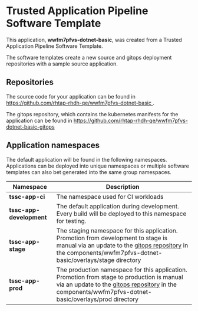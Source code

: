 # Trusted Application Pipeline Software Template

This application, **wwfm7pfvs-dotnet-basic**, was created from a Trusted Application Pipeline Software Template.

The software templates create a new source and gitops deployment repositories with a sample source application. 

## Repositories

The source code for your application can be found in [https://github.com/rhtap-rhdh-qe/wwfm7pfvs-dotnet-basic ](https://github.com/rhtap-rhdh-qe/wwfm7pfvs-dotnet-basic ).
 
The gitops repository, which contains the kubernetes manifests for the application can be found in 
[https://github.com/rhtap-rhdh-qe/wwfm7pfvs-dotnet-basic-gitops ](https://github.com/rhtap-rhdh-qe/wwfm7pfvs-dotnet-basic-gitops ) 

## Application namespaces 

The default application will be found in the following namespaces. Applications can be deployed into unique namespaces or multiple software templates can also bet generated into the same group namespaces.  

|  Namespace   |  Description   |  
| -------- | -------- |
| **tssc-app-ci** | The namespace used for CI workloads |
| **tssc-app-development** | The default application during development. Every build will be deployed to this namespace for testing. |
| **tssc-app-stage** | The staging namespace for this application. Promotion from development to stage is manual via an update to the [gitops repository](https://github.com/rhtap-rhdh-qe/wwfm7pfvs-dotnet-basic-gitops ) in the components/wwfm7pfvs-dotnet-basic/overlays/stage directory |
| **tssc-app-prod** | The production namespace for this application. Promotion from stage to production is manual via an update to the [gitops repository](https://github.com/rhtap-rhdh-qe/wwfm7pfvs-dotnet-basic-gitops ) in the components/wwfm7pfvs-dotnet-basic/overlays/prod directory |